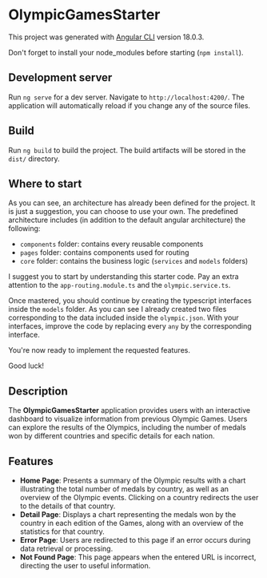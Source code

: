 # OlympicGamesStarter

This project was generated with [Angular CLI](https://github.com/angular/angular-cli) version 18.0.3.

Don't forget to install your node_modules before starting (`npm install`).

## Development server

Run `ng serve` for a dev server. Navigate to `http://localhost:4200/`. The application will automatically reload if you change any of the source files.

## Build

Run `ng build` to build the project. The build artifacts will be stored in the `dist/` directory.

## Where to start

As you can see, an architecture has already been defined for the project. It is just a suggestion, you can choose to use your own. The predefined architecture includes (in addition to the default angular architecture) the following:

- `components` folder: contains every reusable components
- `pages` folder: contains components used for routing
- `core` folder: contains the business logic (`services` and `models` folders)

I suggest you to start by understanding this starter code. Pay an extra attention to the `app-routing.module.ts` and the `olympic.service.ts`.

Once mastered, you should continue by creating the typescript interfaces inside the `models` folder. As you can see I already created two files corresponding to the data included inside the `olympic.json`. With your interfaces, improve the code by replacing every `any` by the corresponding interface.

You're now ready to implement the requested features.

Good luck!

## Description
The **OlympicGamesStarter** application provides users with an interactive dashboard to visualize information from previous Olympic Games. Users can explore the results of the Olympics, including the number of medals won by different countries and specific details for each nation.

## Features
- **Home Page**: Presents a summary of the Olympic results with a chart illustrating the total number of medals by country, as well as an overview of the Olympic events. Clicking on a country redirects the user to the details of that country.
- **Detail Page**: Displays a chart representing the medals won by the country in each edition of the Games, along with an overview of the statistics for that country.
- **Error Page**: Users are redirected to this page if an error occurs during data retrieval or processing.
- **Not Found Page**: This page appears when the entered URL is incorrect, directing the user to useful information.